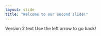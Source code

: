 ```yaml
---
layout: slide
title: "Welcome to our second slide!"
---
```

Version 2 text 
Use the left arrow to go back!
